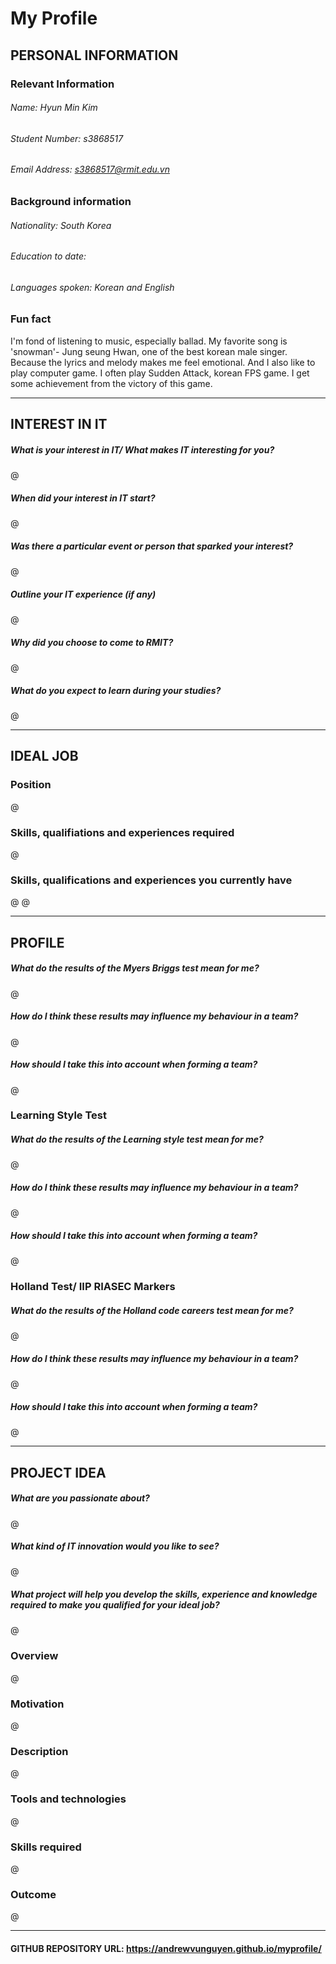 # My Profile 

## PERSONAL INFORMATION

### Relevant Information
###### Name: Hyun Min Kim
###### Student Number: s3868517
###### Email Address: s3868517@rmit.edu.vn

### Background information
###### Nationality: South Korea
###### Education to date: 
###### Languages spoken: Korean and English



### Fun fact
I'm fond of listening to music, especially ballad. My favorite song is 'snowman'- Jung seung Hwan, one of the best korean male singer.
Because the lyrics and melody makes me feel emotional. And I also like to play computer game. I often play Sudden Attack, korean FPS game. I get some achievement from the victory of this game.
________________________________________________________________________________________________________________________________________

## INTEREST IN IT

##### What is your interest in IT/ What makes IT interesting for you?
@

##### When did your interest in IT start?
@

##### Was there a particular event or person that sparked your interest?
@

##### Outline your IT experience (if any)
@

##### Why did you choose to come to RMIT?
@

##### What do you expect to learn during your studies?
@

________________________________________________________________________________________________________________________________________

## IDEAL JOB

### Position
@  

### Skills, qualifiations and experiences required 
@

### Skills, qualifications and experiences you currently have 
@
@

________________________________________________________________________________________________________________________________________

## PROFILE


##### What do the results of the Myers Briggs test mean for me?
@

##### How do I think these results may influence my behaviour in a team?
@ 

##### How should I take this into account when forming a team?
@

### Learning Style Test


##### What do the results of the Learning style test mean for me?
@
##### How do I think these results may influence my behaviour in a team?
@

##### How should I take this into account when forming a team?
@

### Holland Test/ IIP RIASEC Markers 

##### What do the results of the Holland code careers test mean for me?
@

##### How do I think these results may influence my behaviour in a team?
@
##### How should I take this into account when forming a team?
@ 

________________________________________________________________________________________________________________________________________

## PROJECT IDEA 

##### What are you passionate about?
@

##### What kind of IT innovation would you like to see?
@
##### What project will help you develop the skills, experience and knowledge required to make you qualified for your ideal job?
@
### Overview
@

### Motivation
@
### Description 
@
### Tools and technologies 
@
### Skills required 
@

### Outcome 
@

________________________________________________________________________________________________________________________________________

#### GITHUB REPOSITORY URL: https://andrewvunguyen.github.io/myprofile/

